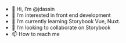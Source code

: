- 👋 Hi, I’m @jdassin
- 👀 I’m interested in front end development
- 🌱 I’m currently learning Storybook Vue, Nuxt.
- 💞️ I’m looking to collaborate on Storybook
- 📫 How to reach me 

<!---
jdassin/jdassin is a ✨ special ✨ repository because its `README.md` (this file) appears on your GitHub profile.
You can click the Preview link to take a look at your changes.
--->

